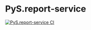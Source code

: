 # PyS.report-service

[![PyS.report-service CI](https://github.com/PyS-services/PyS.report-service/actions/workflows/maven-publish.yml/badge.svg?branch=main)](https://github.com/PyS-services/PyS.report-service/actions/workflows/maven-publish.yml)
